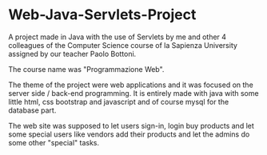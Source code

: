 # Web-Java-Servlets-Project
A project made in Java with the use of Servlets by me and other 4 colleagues of the Computer Science course of la Sapienza University assigned by our teacher Paolo Bottoni.

The course name was "Programmazione Web".

The theme of the project were web applications and it was focused on the server side / back-end programming.
It is entirely made with java with some little html, css bootstrap and javascript and of course mysql for the database part.

The web site was supposed to let users sign-in, login buy products and let some special users like vendors add their products and let the admins do some other "special" tasks.
